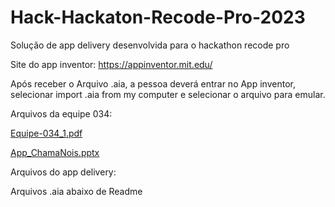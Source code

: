 # Hack-Hackaton-Recode-Pro-2023
Solução de app delivery desenvolvida para o hackathon recode pro

Site do app inventor:
https://appinventor.mit.edu/

Após receber o Arquivo .aia, a pessoa deverá entrar no App inventor, selecionar import .aia from my computer e selecionar o arquivo para emular.

Arquivos da equipe 034:

[Equipe-034_1.pdf](https://github.com/Fbgg2k/Hack-Rackaton-Recode-Pro-2023/files/11310415/Equipe-034_1.pdf)

[App_ChamaNois.pptx](https://github.com/Fbgg2k/Hack-Rackaton-Recode-Pro-2023/files/11310427/App_ChamaNois.pptx)


Arquivos do app delivery:

Arquivos .aia abaixo de Readme

